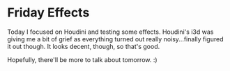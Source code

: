 # Friday Effects

Today I focused on Houdini and testing some effects. Houdini's i3d was giving me a bit of grief as everything turned out really noisy...finally figured it out though. It looks decent, though, so that's good.

Hopefully, there'll be more to talk about tomorrow. :)
